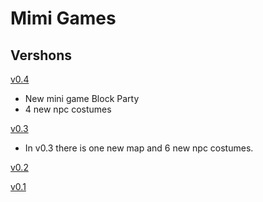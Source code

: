 # Mimi Games

## Vershons

[v0.4](https://makecode.com/_evjdP6hF14X8)
* New mini game Block Party
* 4 new npc costumes

[v0.3](https://makecode.com/_F1WWbLCm0e3P)
* In v0.3 there is one new map and 6 new npc costumes.

[v0.2](https://makecode.com/_F9TEEr7vKddK)

[v0.1](https://makecode.com/_8JUdLK4Xf5pp)


